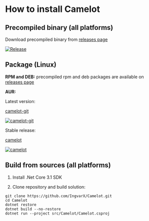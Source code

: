 # How to install Camelot

## Precompiled binary (all platforms)

Download precompiled binary from [releases page](https://github.com/IngvarX/Camelot/releases)

[![Release](https://img.shields.io/github/v/release/IngvarX/Camelot?style=for-the-badge)](https://github.com/IngvarX/Camelot/releases)

## Package (Linux)

**RPM and DEB:** precompiled rpm and deb packages are available on [releases page](https://github.com/IngvarX/Camelot/releases)

**AUR:**

Latest version:

[camelot-git](https://aur.archlinux.org/packages/camelot-git/)

[![camelot-git](https://img.shields.io/aur/last-modified/camelot-git?style=for-the-badge)](https://aur.archlinux.org/packages/camelot-git/)

Stable release:

[camelot](https://aur.archlinux.org/packages/camelot/)

[![camelot](https://img.shields.io/aur/last-modified/camelot?style=for-the-badge)](https://aur.archlinux.org/packages/camelot/)

## Build from sources (all platforms)

1) Install .Net Core 3.1 SDK

2) Clone repository and build solution:

```
git clone https://github.com/IngvarX/Camelot.git
cd Camelot
dotnet restore
dotnet build --no-restore
dotnet run --project src/Camelot/Camelot.csproj
```
